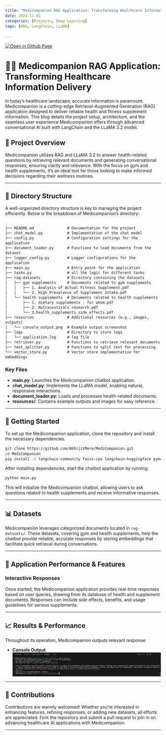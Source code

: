 ```yaml
---
title: "Medicompanion RAG Application: Transforming Healthcare Information Delivery"
date: 2024-11-01
categories: [Projects, Deep Learning]
tags: [RAG, LangChain, LLaMA]

---
```


[![Open in Github Page](https://img.shields.io/badge/Hosted_with-GitHub_Pages-blue?logo=github&logoColor=white)](https://github.com/AbhijitMore/MediCompanion)
<br>

# 🤖💊 Medicompanion RAG Application: Transforming Healthcare Information Delivery

In today’s healthcare landscape, accurate information is paramount. Medicompanion is a cutting-edge Retrieval-Augmented Generation (RAG) application designed to deliver reliable health and fitness supplement information. This blog details the project setup, architecture, and the seamless user experience Medicompanion offers through advanced conversational AI built with LangChain and the LLaMA 3.2 model.

## 🎯 Project Overview

Medicompanion utilizes RAG and LLaMA 3.2 to answer health-related questions by retrieving relevant documents and generating conversational responses, ensuring clarity and relevance. With the focus on gym and health supplements, it’s an ideal tool for those looking to make informed decisions regarding their wellness routines.

---

## 📂 Directory Structure

A well-organized directory structure is key to managing the project efficiently. Below is the breakdown of Medicompanion’s directory:

```
.
├── README.md               # Documentation for the project
├── chat_model.py           # Implementation of the chat model
├── config.py               # Configuration settings for the application
├── document_loader.py      # Functions to load documents from the dataset
├── logger_config.py        # Logger configurations for the application
├── main.py                 # Entry point for the application
├── tasks.py                # all the logic for different tasks
├── rag-datasets            # Directory containing the datasets
│   ├── gym supplements     # Documents related to gym supplements
│   │   ├── 1. Analysis of Actual Fitness Supplement.pdf
│   │   └── 2. High Prevalence of Supplement Intake.pdf
│   └── health supplements  # Documents related to health supplements
│       ├── 1. dietary supplements - for whom.pdf
│       ├── 2. Nutraceuticals research.pdf
│       └── 3.health_supplements_side_effects.pdf
├── resources               # Additional resources (e.g., images, outputs)
│   └── console_output.png  # Example output screenshot
├── logs                    # Directory to store logs
│   └── application.log     # log file
├── retriever.py            # Functions to retrieve relevant documents
├── text_splitter.py        # Functions to split text for processing
└── vector_store.py         # Vector store implementation for embeddings
```

### Key Files

- **main.py**: Launches the Medicompanion chatbot application.
- **chat_model.py**: Implements the LLaMA model, enabling natural, responsive interactions.
- **document_loader.py**: Loads and processes health-related documents.
- **resources/**: Contains example outputs and images for easy reference.

---

## 🔧 Getting Started

To set up the Medicompanion application, clone the repository and install the necessary dependencies.

```bash
git clone https://github.com/AbhijitMore/MediCompanion.git
cd MediCompanion
pip install -U langchain-community faiss-cpu langchain-huggingface pymupdf langchain-ollama python-dotenv
```

After installing dependencies, start the chatbot application by running:

```bash
python main.py
```

This will initialize the Medicompanion chatbot, allowing users to ask questions related to health supplements and receive informative responses.

---

## 📊 Datasets

Medicompanion leverages categorized documents located in `rag-datasets/`. These datasets, covering gym and health supplements, help the chatbot provide reliable, accurate responses by storing embeddings that facilitate quick retrieval during conversations.

---

## 🚀 Application Performance & Features

### Interactive Responses

Once started, the Medicompanion application provides real-time responses based on user queries, drawing from its database of health and supplement documents. Responses can include side effects, benefits, and usage guidelines for various supplements.

---

## 📈 Results & Performance

Throughout its operation, Medicompanion outputs relevant response:

- **Console Output**: 
![user interaction](assets/img/console_output.png)

---

## 🤝 Contributions

Contributions are warmly welcomed! Whether you’re interested in enhancing features, refining responses, or adding new datasets, all efforts are appreciated. Fork the repository and submit a pull request to join in on advancing healthcare AI applications with Medicompanion.

---
